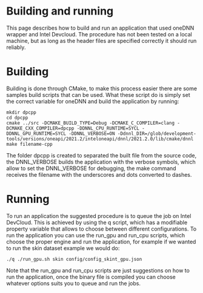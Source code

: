 # Building and running

This page describes how to build and run an application that used oneDNN wrapper and Intel Devcloud. The procedure has not been tested on a local machine, but as long as the header files are specified correctly it should run reliably.

# Building

Building is done through CMake, to make this process easier there are some samples build scripts that can be used. What these script do is simply set the correct variable for oneDNN and build the application by running:

    mkdir dpcpp
    cd dpcpp
    cmake ../src -DCMAKE_BUILD_TYPE=Debug -DCMAKE_C_COMPILER=clang -DCMAKE_CXX_COMPILER=dpcpp -DDNNL_CPU_RUNTIME=SYCL -DDNNL_GPU_RUNTIME=SYCL -DDNNL_VERBOSE=ON -Ddnnl_DIR=/glob/development-tools/versions/oneapi/2021.2/inteloneapi/dnnl/2021.2.0/lib/cmake/dnnl
    make filename-cpp

The folder dpcpp is created to separated the built file from the source code, the DNNL_VERBOSE builds the application with the verbose symbols, which allow to set the DNNL_VERBOSE for debugging, the make command receives the filename with the underscores and dots converted to dashes.

# Running

To run an application the suggested procedure is to queue the job on Intel DevCloud. This is achieved by using the q script, which has a modifiable property variable that allows to choose between different configurations. To run the application you can use the run_gpu and run_cpu scripts, which choose the proper engine and run the application, for example if we wanted to run the skin dataset example we would do:

    ./q ./run_gpu.sh skin config/config_skint_gpu.json

Note that the run_gpu and run_cpu scripts are just suggestions on how to run the application, once the binary file is compiled you can choose whatever options suits you to queue and run the jobs.




